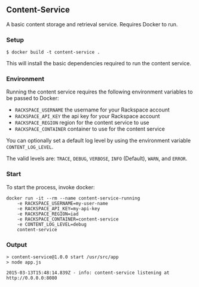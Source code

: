 ## Content-Service

A basic content storage and retrieval service. Requires Docker to run.

### Setup

```
$ docker build -t content-service .
```

This will install the basic dependencies required to run the content service.

### Environment

Running the content service requires the following environment variables to be passed to Docker:

- `RACKSPACE_USERNAME` the username for your Rackspace account
- `RACKSPACE_API_KEY` the api key for your Rackspace account
- `RACKSPACE_REGION` region for the content service to use
- `RACKSPACE_CONTAINER` container to use for the content service

You can optionally set a default log level by using the environment variable `CONTENT_LOG_LEVEL`.

The valid levels are: `TRACE`, `DEBUG`, `VERBOSE`, `INFO` (Default), `WARN`, and `ERROR`.

### Start

To start the process, invoke docker:

```
docker run -it --rm --name content-service-running
    -e RACKSPACE_USERNAME=my-user-name
    -e RACKSPACE_API_KEY=my-api-key
    -e RACKSPACE_REGION=iad
    -e RACKSPACE_CONTAINER=content-service
    -e CONTENT_LOG_LEVEL=debug
    content-service
```

### Output

```
> content-service@1.0.0 start /usr/src/app
> node app.js

2015-03-13T15:48:14.839Z - info: content-service listening at http://0.0.0.0:8080
```